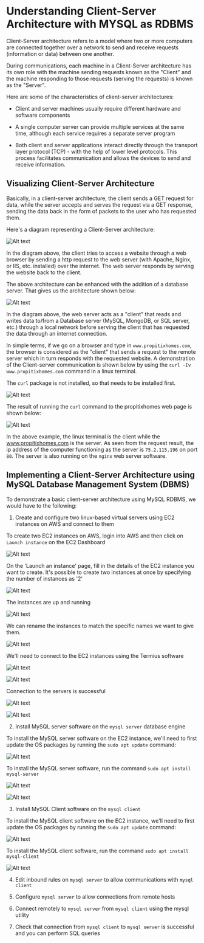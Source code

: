 
# Understanding Client-Server Architecture with MYSQL as RDBMS

Client-Server architecture refers to a model where two or more computers are connected together over a network to send and receive requests (information or data) between one another. 

During communications, each machine in a Client-Server architecture has its own role with the machine sending requests known as the "Client" and the machine responding to those requests (serving the requests) is known as the "Server".

Here are some of the characteristics of client-server architectures:

- Client and server machines usually require different hardware and software components

- A single computer server can provide multiple services at the same time, although each service requires a separate server program

- Both client and server applications interact directly through the transport layer protocol (TCP) - with the help of lower level protocols. This process facilitates communication and allows the devices to send and receive information.

## Visualizing Client-Server Architecture

Basically, in a client-server architecture, the client sends a GET request for data, while the server accepts and serves the request via a GET response, sending the data back in the form of packets to the user who has requested them.

Here's a diagram representing a Client-Server architecture:

![Alt text](Images/client-server_image.png)

In the diagram above, the client tries to access a website through a web browser by sending a http request to the web server (with Apache, Nginx, or IIS, etc. installed) over the internet. The web server responds by serving the website back to the client.

The above architecture can be enhanced with the addition of a database server. That gives us the architecture shown below:

![Alt text](Images/client-server-database_image.png)

In the diagram above, the web server acts as a "client" that reads and writes data to/from a Database server (MySQL, MongoDB, or SQL server, etc.) through a local network before serving the client that has requested the data through an internet connection.

In simple terms, if we go on a browser and type in `www.propitixhomes.com`, the browser is considered as the "client" that sends a request to the remote server which in turn responds with the requested website. A demonstration of the Client-server communication is shown below by using the `curl -Iv www.propitixhomes.com` command in a linux terminal.

The `curl` package is not installed, so that needs to be installed first.

![Alt text](Images/curl-install.png)

The result of running the `curl` command to the propitixhomes web page is shown below:

![Alt text](Images/curl-command.png)

In the above example, the linux terminal is the client while the www.propitixhomes.com is the server. As seen from the request result, the ip address of the computer functioning as the server is `75.2.115.196` on port `80`. The server is also running on the `nginx` web server software.

## Implementing a Client-Server Architecture using MySQL Database Management System (DBMS)

To demonstrate a basic client-server architecture using MySQL RDBMS, we would have to the following:

1. Create and configure two linux-based virtual servers using EC2 instances on AWS and connect to them

To create two EC2 instances on AWS, login into AWS and then click on `Launch instance` on the EC2 Dashboard

![Alt text](Images/aws_launch-instance.png)

On the 'Launch an instance' page, fill in the details of the EC2 instance you want to create. It's possible to create two instances at once by specifying the number of instances as '2'

![Alt text](Images/aws_launch-instance2.png)

The instances are up and running

![Alt text](Images/aws_instances-running.png)

We can rename the instances to match the specific names we want to give them.

![Alt text](Images/aws_instances-names.png)

We'll need to connect to the EC2 instances using the Termius software

![Alt text](Images/termius_mysql-server.png)

![Alt text](Images/termius_mysql-client.png)

Connection to the servers is successful

![Alt text](Images/termius_mysql-client2.png)

![Alt text](Images/termius_mysql-server2.png)

2. Install MySQL server software on the `mysql server` database engine

To install the MySQL server software on the EC2 instance, we'll need to first update the OS packages by running the `sudo apt update` command:

![Alt text](Images/ubuntu_server-update.png)

To install the MySQL server software, run the command `sudo apt install mysql-server`

![Alt text](Images/sql_server-install.png)

![Alt text](Images/sql_server-install2.png)

3. Install MySQL Client software on the `mysql client` 

To install the MySQL client software on the EC2 instance, we'll need to first update the OS packages by running the `sudo apt update` command:

![Alt text](Images/ubuntu_client-update.png)

To install the MySQL client software, run the command `sudo apt install mysql-client`

![Alt text](Images/sql_client-install.png)

4. Edit inbound rules on `mysql server`  to allow communications with `mysql client` 

5. Configure `mysql server` to allow connections from remote hosts

6. Connect remotely to `mysql server` from `mysql client` using the mysql utility

7. Check that connection from `mysql client` to `mysql server` is successful and you can perform SQL queries










